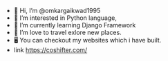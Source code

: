 - 👋 Hi, I’m @omkargaikwad1995
- 👀 I’m interested in Python language, 
- 🌱 I’m currently learning Django Framework
- 💞️ I’m love to travel exlore new places.
- 🖥️ You can checkout my websites which i have built.
- link  https://coshifter.com/

<!---
omkargaikwad1995/omkargaikwad1995 is a ✨ special ✨ repository because its `README.md` (this file) appears on your GitHub profile.
You can click the Preview link to take a look at your changes.
--->
